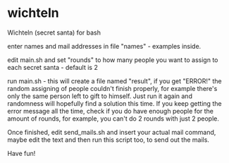 # wichteln
Wichteln (secret santa) for bash

enter names and mail addresses in file "names" - examples inside.

edit main.sh and set "rounds" to how many people you want to assign to each secret santa - default is 2

run main.sh - this will create a file named "result", if you get "ERROR!" the random assigning of people couldn't finish properly, for example there's only the same person left to gift to himself. Just run it again and randomness will hopefully find a solution this time.
If you keep getting the error message all the time, check if you do have enough people for the amount of rounds, for example, you can't do 2 rounds with just 2 people.

Once finished, edit send_mails.sh and insert your actual mail command, maybe edit the text and then run this script too, to send out the mails.

Have fun!
